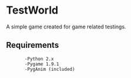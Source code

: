 # TestWorld

A simple game created for game related testings.

## Requirements 
           -Python 2.x
           -Pygame 1.9.1 
           -PygAnim (included)

